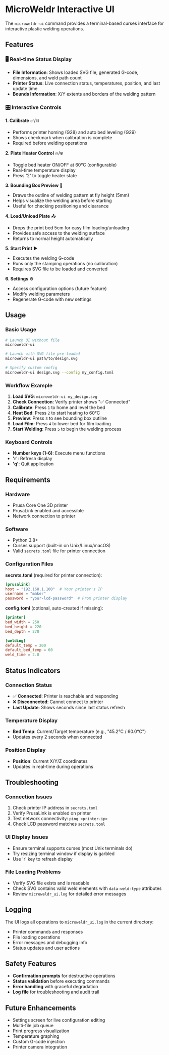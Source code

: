 # MicroWeldr Interactive UI

The `microweldr-ui` command provides a terminal-based curses interface for interactive plastic welding operations.

## Features

### 🖥️ Real-time Status Display
- **File Information**: Shows loaded SVG file, generated G-code, dimensions, and weld path count
- **Printer Status**: Live connection status, temperatures, position, and last update time
- **Bounds Information**: X/Y extents and borders of the welding pattern

### 🎛️ Interactive Controls

**1. Calibrate** ✅/⏸️
- Performs printer homing (G28) and auto bed leveling (G29)
- Shows checkmark when calibration is complete
- Required before welding operations

**2. Plate Heater Control** 🔥/❄️
- Toggle bed heater ON/OFF at 60°C (configurable)
- Real-time temperature display
- Press '2' to toggle heater state

**3. Bounding Box Preview** 📐
- Draws the outline of welding pattern at fly height (5mm)
- Helps visualize the welding area before starting
- Useful for checking positioning and clearance

**4. Load/Unload Plate** 📤
- Drops the print bed 5cm for easy film loading/unloading
- Provides safe access to the welding surface
- Returns to normal height automatically

**5. Start Print** ▶️
- Executes the welding G-code
- Runs only the stamping operations (no calibration)
- Requires SVG file to be loaded and converted

**6. Settings** ⚙️
- Access configuration options (future feature)
- Modify welding parameters
- Regenerate G-code with new settings

## Usage

### Basic Usage
```bash
# Launch UI without file
microweldr-ui

# Launch with SVG file pre-loaded
microweldr-ui path/to/design.svg

# Specify custom config
microweldr-ui design.svg --config my_config.toml
```

### Workflow Example
1. **Load SVG**: `microweldr-ui my_design.svg`
2. **Check Connection**: Verify printer shows "✅ Connected"
3. **Calibrate**: Press `1` to home and level the bed
4. **Heat Bed**: Press `2` to start heating to 60°C
5. **Preview**: Press `3` to see bounding box outline
6. **Load Film**: Press `4` to lower bed for film loading
7. **Start Welding**: Press `5` to begin the welding process

### Keyboard Controls
- **Number keys (1-6)**: Execute menu functions
- **'r'**: Refresh display
- **'q'**: Quit application

## Requirements

### Hardware
- Prusa Core One 3D printer
- PrusaLink enabled and accessible
- Network connection to printer

### Software
- Python 3.8+
- Curses support (built-in on Unix/Linux/macOS)
- Valid `secrets.toml` file for printer connection

### Configuration Files

**secrets.toml** (required for printer connection):
```toml
[prusalink]
host = "192.168.1.100"  # Your printer's IP
username = "maker"
password = "your-lcd-password"  # From printer display
```

**config.toml** (optional, auto-created if missing):
```toml
[printer]
bed_width = 250
bed_height = 220
bed_depth = 270

[welding]
default_temp = 200
default_bed_temp = 60
weld_time = 2.0
```

## Status Indicators

### Connection Status
- ✅ **Connected**: Printer is reachable and responding
- ❌ **Disconnected**: Cannot connect to printer
- **Last Update**: Shows seconds since last status refresh

### Temperature Display
- **Bed Temp**: Current/Target temperature (e.g., "45.2°C / 60.0°C")
- Updates every 2 seconds when connected

### Position Display
- **Position**: Current X/Y/Z coordinates
- Updates in real-time during operations

## Troubleshooting

### Connection Issues
1. Check printer IP address in `secrets.toml`
2. Verify PrusaLink is enabled on printer
3. Test network connectivity: `ping <printer-ip>`
4. Check LCD password matches `secrets.toml`

### UI Display Issues
- Ensure terminal supports curses (most Unix terminals do)
- Try resizing terminal window if display is garbled
- Use 'r' key to refresh display

### File Loading Problems
- Verify SVG file exists and is readable
- Check SVG contains valid weld elements with `data-weld-type` attributes
- Review `microweldr_ui.log` for detailed error messages

## Logging

The UI logs all operations to `microweldr_ui.log` in the current directory:
- Printer commands and responses
- File loading operations
- Error messages and debugging info
- Status updates and user actions

## Safety Features

- **Confirmation prompts** for destructive operations
- **Status validation** before executing commands
- **Error handling** with graceful degradation
- **Log file** for troubleshooting and audit trail

## Future Enhancements

- Settings screen for live configuration editing
- Multi-file job queue
- Print progress visualization
- Temperature graphing
- Custom G-code injection
- Printer camera integration
